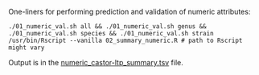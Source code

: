 
One-liners for performing prediction and validation of numeric attributes:

```
./01_numeric_val.sh all && ./01_numeric_val.sh genus && ./01_numeric_val.sh species && ./01_numeric_val.sh strain
/usr/bin/Rscript --vanilla 02_summary_numeric.R # path to Rscript might vary
```

Output is in the [numeric_castor-ltp_summary.tsv](./numeric_castor-ltp_summary.tsv) file.
